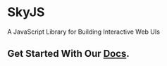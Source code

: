 # SkyJS
A JavaScript Library for Building Interactive Web UIs

## Get Started With Our [Docs](https://skyjs.dev).


